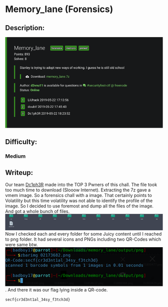 # Memory_lane (Forensics)

## Description:
![mem](./img/memlane.png)

## Difficulty:
### Medium 

## Writeup:
Our team [Dc1ph3R](https://ctftime.org/team/69272) made into the TOP 3 Pwners of this chall. The file took too much time to download (Slooow Internet). Extracting the 7z gave a vmem image. So a forensics chall with a image. That certainly points to Volatility but this time volatility was not able to identify the profile of the image. So I decided to use foremost and dump all the files of the image. And got a whole bunch of files. 
![mem](img/mem1.png)
Now I checked each and every folder for some Juicy content until I reached to png folder. It had several icons and PNGs including two QR-Codes which were same btw. ![mem2](./img/mem2.png). And there it was our flag lying inside a QR-code.
```
secf{cr3d3nt1al_34sy_f3tch3d}
```